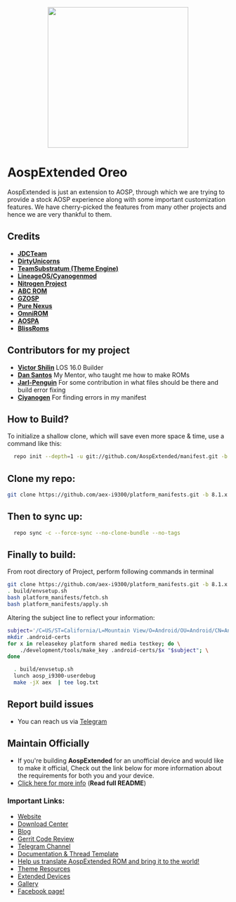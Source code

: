<p align="center">
<img src="https://github.com/AospExtended/manifest/raw/7.1.1/aex_logo.png" width="320px" height="320px" > 
</p>

AospExtended Oreo
===========
AospExtended is just an extension to AOSP, through which we 
are trying to provide a stock AOSP experience along with some important 
customization features. We have cherry-picked the features from many 
other projects and hence we are very thankful to them.

Credits
-------
* [**JDCTeam**](https://github.com/AOSP-JF-MM)
* [**DirtyUnicorns**](https://github.com/DirtyUnicorns)
* [**TeamSubstratum (Theme Engine)**](https://github.com/Substratum)
* [**LineageOS/Cyanogenmod**](https://github.com/LineageOS)
* [**Nitrogen Project**](https://github.com/nitrogen-project)
* [**ABC ROM**](https://github.com/ezio84)
* [**GZOSP**](https://github.com/GZOSP)
* [**Pure Nexus**](https://github.com/PureNexusProject)
* [**OmniROM**](https://github.com/omnirom/)
* [**AOSPA**](https://github.com/aospa/)
* [**BlissRoms**](https://github.com/BlissRoms)

Contributors for my project
-------
* [**Victor Shilin**](https://github.com/ChronoMonochrome) LOS 16.0 Builder
* [**Dan Santos**](https://github.com/linusdan) My Mentor, who taught me how to make ROMs
* [**Jarl-Penguin**](https://github.com/JarlPenguin) For some contribution in what files should be there and build error fixing
* [**Ciyanogen**](https://github.com/ciyanogen) For finding errors in my manifest

How to Build?
-------------

To initialize a shallow clone, which will save even more space & time, use a command like this:

```bash
  repo init --depth=1 -u git://github.com/AospExtended/manifest.git -b 8.1.x
```

Clone my repo:
----------------

```bash
git clone https://github.com/aex-i9300/platform_manifests.git -b 8.1.x .repo/local_manifests
``` 

Then to sync up:
----------------

```bash
  repo sync -c --force-sync --no-clone-bundle --no-tags
```
Finally to build:
-----------------
From root directory of Project, perform following commands in terminal

```bash
git clone https://github.com/aex-i9300/platform_manifests.git -b 8.1.x
. build/envsetup.sh
bash platform_manifests/fetch.sh
bash platform_manifests/apply.sh
```

Altering the subject line to reflect your information:
```bash
subject='/C=US/ST=California/L=Mountain View/O=Android/OU=Android/CN=Android/emailAddress=android@android.com'
mkdir .android-certs
for x in releasekey platform shared media testkey; do \
    ./development/tools/make_key .android-certs/$x "$subject"; \
done
```

```bash
  . build/envsetup.sh
  lunch aosp_i9300-userdebug
  make -jX aex  | tee log.txt
```

## Report build issues
- You can reach us via [Telegram](https://t.me/aospextendedgroup)

## Maintain Officially
- If you're building **AospExtended** for an unofficial device and would like to make it official, Check out the link below for more information about the requirements for both you and your device.  
- [Click here for more info](https://github.com/AospExtended/Documentation_and_thread-template) (**Read full README**)

### Important Links:

- [Website](http://www.aospextended.com/)
- [Download Center](https://downloads.aospextended.com/)
- [Blog](https://blog.aospextended.com/)
- [Gerrit Code Review](http://gerrit.aospextended.com/)
- [Telegram Channel](https://telegram.me/aospextended/)
- [Documentation & Thread Template](https://github.com/AospExtended/Documentation_and_thread-template/) 
- [Help us translate AospExtended ROM and bring it to the world!](http://translate.aospextended.com/)
- [Theme Resources](https://github.com/AospExtended/AEX-Scripts/) 
- [Extended Devices](https://github.com/AospExtended-devices/)
- [Gallery](https://aospextended.com/gallery)
- [Facebook page!](https://www.facebook.com/aospextended/)
